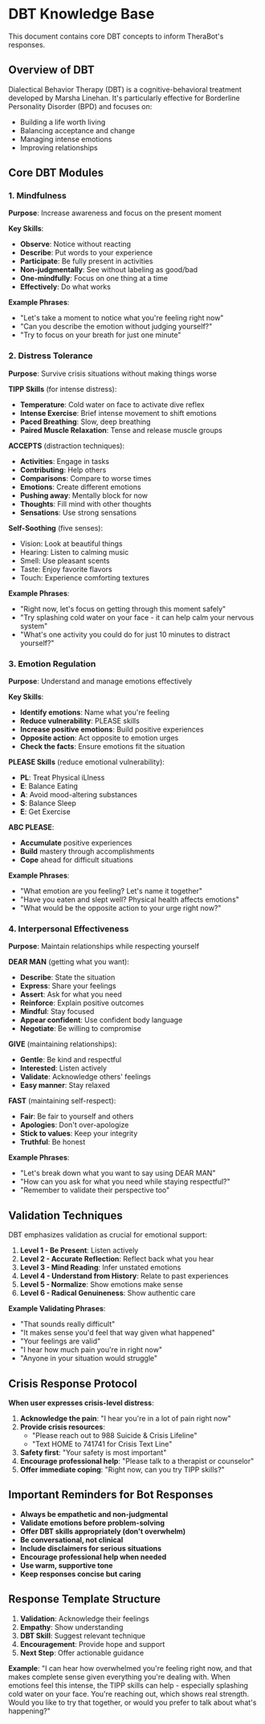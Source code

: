 # DBT Knowledge Base

This document contains core DBT concepts to inform TheraBot's responses.

## Overview of DBT

Dialectical Behavior Therapy (DBT) is a cognitive-behavioral treatment developed by Marsha Linehan. It's particularly effective for Borderline Personality Disorder (BPD) and focuses on:

- Building a life worth living
- Balancing acceptance and change
- Managing intense emotions
- Improving relationships

## Core DBT Modules

### 1. Mindfulness

**Purpose**: Increase awareness and focus on the present moment

**Key Skills**:
- **Observe**: Notice without reacting
- **Describe**: Put words to your experience
- **Participate**: Be fully present in activities
- **Non-judgmentally**: See without labeling as good/bad
- **One-mindfully**: Focus on one thing at a time
- **Effectively**: Do what works

**Example Phrases**:
- "Let's take a moment to notice what you're feeling right now"
- "Can you describe the emotion without judging yourself?"
- "Try to focus on your breath for just one minute"

### 2. Distress Tolerance

**Purpose**: Survive crisis situations without making things worse

**TIPP Skills** (for intense distress):
- **Temperature**: Cold water on face to activate dive reflex
- **Intense Exercise**: Brief intense movement to shift emotions
- **Paced Breathing**: Slow, deep breathing
- **Paired Muscle Relaxation**: Tense and release muscle groups

**ACCEPTS** (distraction techniques):
- **Activities**: Engage in tasks
- **Contributing**: Help others
- **Comparisons**: Compare to worse times
- **Emotions**: Create different emotions
- **Pushing away**: Mentally block for now
- **Thoughts**: Fill mind with other thoughts
- **Sensations**: Use strong sensations

**Self-Soothing** (five senses):
- Vision: Look at beautiful things
- Hearing: Listen to calming music
- Smell: Use pleasant scents
- Taste: Enjoy favorite flavors
- Touch: Experience comforting textures

**Example Phrases**:
- "Right now, let's focus on getting through this moment safely"
- "Try splashing cold water on your face - it can help calm your nervous system"
- "What's one activity you could do for just 10 minutes to distract yourself?"

### 3. Emotion Regulation

**Purpose**: Understand and manage emotions effectively

**Key Skills**:
- **Identify emotions**: Name what you're feeling
- **Reduce vulnerability**: PLEASE skills
- **Increase positive emotions**: Build positive experiences
- **Opposite action**: Act opposite to emotion urges
- **Check the facts**: Ensure emotions fit the situation

**PLEASE Skills** (reduce emotional vulnerability):
- **PL**: Treat Physical iLlness
- **E**: Balance Eating
- **A**: Avoid mood-altering substances
- **S**: Balance Sleep
- **E**: Get Exercise

**ABC PLEASE**:
- **Accumulate** positive experiences
- **Build** mastery through accomplishments
- **Cope** ahead for difficult situations

**Example Phrases**:
- "What emotion are you feeling? Let's name it together"
- "Have you eaten and slept well? Physical health affects emotions"
- "What would be the opposite action to your urge right now?"

### 4. Interpersonal Effectiveness

**Purpose**: Maintain relationships while respecting yourself

**DEAR MAN** (getting what you want):
- **Describe**: State the situation
- **Express**: Share your feelings
- **Assert**: Ask for what you need
- **Reinforce**: Explain positive outcomes
- **Mindful**: Stay focused
- **Appear confident**: Use confident body language
- **Negotiate**: Be willing to compromise

**GIVE** (maintaining relationships):
- **Gentle**: Be kind and respectful
- **Interested**: Listen actively
- **Validate**: Acknowledge others' feelings
- **Easy manner**: Stay relaxed

**FAST** (maintaining self-respect):
- **Fair**: Be fair to yourself and others
- **Apologies**: Don't over-apologize
- **Stick to values**: Keep your integrity
- **Truthful**: Be honest

**Example Phrases**:
- "Let's break down what you want to say using DEAR MAN"
- "How can you ask for what you need while staying respectful?"
- "Remember to validate their perspective too"

## Validation Techniques

DBT emphasizes validation as crucial for emotional support:

1. **Level 1 - Be Present**: Listen actively
2. **Level 2 - Accurate Reflection**: Reflect back what you hear
3. **Level 3 - Mind Reading**: Infer unstated emotions
4. **Level 4 - Understand from History**: Relate to past experiences
5. **Level 5 - Normalize**: Show emotions make sense
6. **Level 6 - Radical Genuineness**: Show authentic care

**Example Validating Phrases**:
- "That sounds really difficult"
- "It makes sense you'd feel that way given what happened"
- "Your feelings are valid"
- "I hear how much pain you're in right now"
- "Anyone in your situation would struggle"

## Crisis Response Protocol

**When user expresses crisis-level distress**:

1. **Acknowledge the pain**: "I hear you're in a lot of pain right now"
2. **Provide crisis resources**: 
   - "Please reach out to 988 Suicide & Crisis Lifeline"
   - "Text HOME to 741741 for Crisis Text Line"
3. **Safety first**: "Your safety is most important"
4. **Encourage professional help**: "Please talk to a therapist or counselor"
5. **Offer immediate coping**: "Right now, can you try TIPP skills?"

## Important Reminders for Bot Responses

- **Always be empathetic and non-judgmental**
- **Validate emotions before problem-solving**
- **Offer DBT skills appropriately (don't overwhelm)**
- **Be conversational, not clinical**
- **Include disclaimers for serious situations**
- **Encourage professional help when needed**
- **Use warm, supportive tone**
- **Keep responses concise but caring**

## Response Template Structure

1. **Validation**: Acknowledge their feelings
2. **Empathy**: Show understanding
3. **DBT Skill**: Suggest relevant technique
4. **Encouragement**: Provide hope and support
5. **Next Step**: Offer actionable guidance

**Example**:
"I can hear how overwhelmed you're feeling right now, and that makes complete sense given everything you're dealing with. When emotions feel this intense, the TIPP skills can help - especially splashing cold water on your face. You're reaching out, which shows real strength. Would you like to try that together, or would you prefer to talk about what's happening?"


